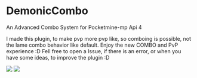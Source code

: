 # DemonicCombo
An Advanced Combo System for Pocketmine-mp Api 4

I made this plugin, to make pvp more pvp like, so comboing is possible, not the lame combo behavior like default.
Enjoy the new COMBO and PvP experience :D
Fell free to open a Issue, if there is an error, or when you have some ideas, to improve the plugin :D

[![](https://poggit.pmmp.io/shield.state/DemonicCombo)](https://poggit.pmmp.io/p/DemonicCombo)
<a href="https://poggit.pmmp.io/p/DemonicCombo"><img src="https://poggit.pmmp.io/shield.state/DemonicCombo"></a>
